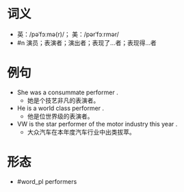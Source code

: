 # 词义
- 英：/pəˈfɔːmə(r)/； 美：/pərˈfɔːrmər/
- #n 演员；表演者；演出者；表现了…者；表现得…者
# 例句
- She was a consummate performer .
	- 她是个技艺非凡的表演者。
- He is a world class performer .
	- 他是位世界级的表演者。
- VW is the star performer of the motor industry this year .
	- 大众汽车在本年度汽车行业中出类拔萃。
# 形态
- #word_pl performers
